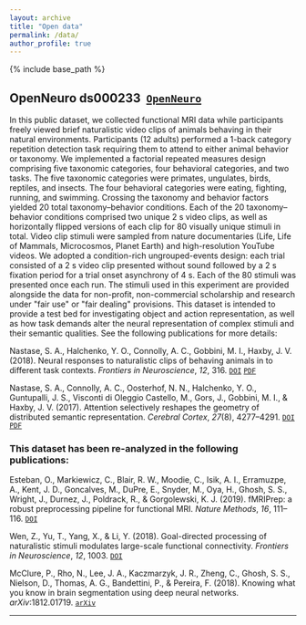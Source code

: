 ```yaml
---
layout: archive
title: "Open data"
permalink: /data/
author_profile: true
---
```


{% include base_path %}

## OpenNeuro ds000233  [`OpenNeuro`](https://openneuro.org/datasets/ds000233/)

In this public dataset, we collected functional MRI data while participants freely viewed brief naturalistic video clips of animals behaving in their natural environments. Participants (12 adults) performed a 1-back category repetition detection task requiring them to attend to either animal behavior or taxonomy. We implemented a factorial repeated measures design comprising five taxonomic categories, four behavioral categories, and two tasks. The five taxonomic categories were primates, ungulates, birds, reptiles, and insects. The four behavioral categories were eating, fighting, running, and swimming. Crossing the taxonomy and behavior factors yielded 20 total taxonomy–behavior conditions. Each of the 20 taxonomy–behavior conditions comprised two unique 2 s video clips, as well as horizontally flipped versions of each clip for 80 visually unique stimuli in total. Video clip stimuli were sampled from nature documentaries (Life, Life of Mammals, Microcosmos, Planet Earth) and high-resolution YouTube videos. We adopted a condition-rich ungrouped-events design: each trial consisted of a 2 s video clip presented without sound followed by a 2 s fixation period for a trial onset asynchrony of 4 s. Each of the 80 stimuli was presented once each run. The stimuli used in this experiment are provided alongside the data for non-profit, non-commercial scholarship and research under "fair use" or "fair dealing" provisions.  This dataset is intended to provide a test bed for investigating object and action representation, as well as how task demands alter the neural representation of complex stimuli and their semantic qualities. See the following publications for more details:

Nastase, S. A., Halchenko, Y. O., Connolly, A. C., Gobbini, M. I., Haxby, J. V. (2018). Neural responses to naturalistic clips of behaving animals in to different task contexts. *Frontiers in Neuroscience*, *12*, 316. [`DOI`](https://doi.org/10.3389/fnins.2018.00316) [`PDF`](https://snastase.github.io/files/Nastase_FrontNeurosci_2018.pdf)

Nastase, S. A., Connolly, A. C., Oosterhof, N. N., Halchenko, Y. O., Guntupalli, J. S., Visconti di Oleggio Castello, M., Gors, J., Gobbini, M. I., & Haxby, J. V. (2017). Attention selectively reshapes the geometry of distributed semantic representation. *Cerebral Cortex*, *27*(8), 4277–4291. [`DOI`](https://doi.org/10.1093/cercor/bhx138) [`PDF`](https://snastase.github.io/files/Nastase_CerebCortex_2017.pdf)

### This dataset has been re-analyzed in the following publications:

Esteban, O., Markiewicz, C., Blair, R. W., Moodie, C., Isik, A. I., Erramuzpe, A., Kent, J. D., Goncalves, M., DuPre, E., Snyder, M., Oya, H., Ghosh, S. S., Wright, J., Durnez, J., Poldrack, R., & Gorgolewski, K. J. (2019). fMRIPrep: a robust preprocessing pipeline for functional MRI. _Nature Methods_, _16_, 111–116. [`DOI`](https://doi.org/10.1038/s41592-018-0235-4)

Wen, Z., Yu, T., Yang, X., & Li, Y. (2018). Goal-directed processing of naturalistic stimuli modulates large-scale functional connectivity. *Frontiers in Neuroscience*, *12*, 1003. [`DOI`](https://doi.org/10.3389/fnins.2018.01003)

McClure, P., Rho, N., Lee, J. A., Kaczmarzyk, J. R., Zheng, C., Ghosh, S. S., Nielson, D., Thomas, A. G., Bandettini, P., & Pereira, F. (2018). Knowing what you know in brain segmentation using deep neural networks. *arXiv*:1812.01719. [`arXiv`](https://arxiv.org/abs/1812.01719)

---
